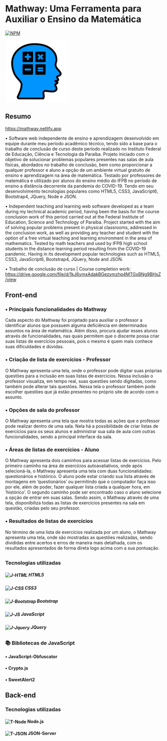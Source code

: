 # Mathway: Uma Ferramenta para Auxiliar o Ensino da Matemática
[![NPM](https://img.shields.io/npm/l/react)](https://github.com/taw-ham/mathway2/blob/main/license)

![NPM](https://github.com/taw-ham/mathway2/blob/main/_site/fotis/logo.png)

## Resumo

https://mathway.netlify.app

• Software web independente de ensino e aprendizagem desenvolvido em equipe durante meu período acadêmico técnico, tendo sido a base para o trabalho de conclusão de curso deste período realizado no Instituto Federal de Educação, Ciência e Tecnologia da Paraíba. Projeto iniciado com o objetivo de solucionar problemas populares presentes nas salas de aula físicas, abordados no trabalho de conclusão, bem como proporcionar a qualquer professor e aluno a opção de um ambiente virtual gratuito de ensino e aprendizagem na área de matemática. Testado por professores de matemática e utilizado por alunos do ensino médio do IFPB no período de ensino a distância decorrente da pandemia do COVID-19. Tendo em seu desenvolvimento tecnologias populares como HTML5, CSS3, JavaScript6, Bootstrap4, JQuery, Node e JSON.

• Independent teaching and learning web software developed as a team during my technical academic period, having been the basis for the course conclusion work of this period carried out at the Federal Institute of Education, Science and Technology of Paraíba. Project started with the aim of solving popular problems present in physical classrooms, addressed in the conclusion work, as well as providing any teacher and student with the option of a free virtual teaching and learning environment in the area of mathematics. Tested by math teachers and used by IFPB high school students in the distance learning period resulting from the COVID-19 pandemic. Having in its development popular technologies such as HTML5, CSS3, JavaScript6, Bootstrap4, JQuery, Node and JSON.

• Trabalho de conclusão de curso | Course completion work: https://drive.google.com/file/d/1kJ6ymxAdakBGezymzhp4MTGxBNg9BHsZ/view

## Front-end

### • Principais funcionalidades do Mathway

Cada aspecto do Mathway foi projetado para auxiliar o professor a identificar alunos que possuem alguma deficiência em determinados assuntos na área de matemática. Além disso, procura ajudar esses alunos através de funcionalidades, nas quais permitem que o discente possa criar suas listas de exercícios pessoais, pois o mesmo é quem mais conhece suas dificuldades e dúvidas.

### • Criação de lista de exercícios - Professor

O Mathway apresenta uma tela, onde o professor pode digitar suas próprias questões para a inclusão em suas listas de exercícios. Nessa inclusão o professor visualiza, em tempo real, suas questões sendo digitadas, como também pode alterar tais questões. Nessa tela o professor também pode escolher questões que já estão presentes no próprio site de acordo com o assunto.

### • Opções de sala do professor

O Mathway apresenta uma tela que mostra todas as ações que o professor pode realizar dentro de uma sala. Nela há a possibilidade de criar listas de exercícios para os seus alunos e administrar sua sala de aula com outras funcionalidades, sendo a principal interface da sala.

### • Áreas de listas de exercícios - Aluno

O Mathway apresenta dois caminhos para acessar listas de exercícios. Pelo primeiro caminho na área de exercícios autoavaliativos, onde após selecioná-la, o Mathway apresenta uma tela com duas funcionalidades: questionários e histórico. O aluno pode estar criando sua lista através de montagens em ‘questionários’ ou permitindo que o computador faça isso por ele, além de poder, fazer qualquer lista criada a qualquer hora, em ‘histórico’. O segundo caminho pode ser encontrado caso o aluno selecione a opção de entrar em suas salas. Sendo assim, o Mathway através de uma tela, disponibiliza todas as listas de exercícios presentes na sala em questão, criadas pelo seu professor.

### • Resultados de listas de exercícios

No término de uma lista de exercícios realizada por um aluno, o Mathway apresenta uma tela, onde são mostradas as questões realizadas, sendo divididas entre acertos e erros de maneira mais detalhada, com os resultados apresentados de forma direta logo acima com a sua pontuação.

##

### Tecnologias utilizadas

##### <img align="center" alt="J-HTML" height="30" width="40" src="https://cdn.jsdelivr.net/gh/devicons/devicon/icons/html5/html5-original.svg"> HTML5
##### <img align="center" alt="J-CSS" height="30" width="40" src="https://cdn.jsdelivr.net/gh/devicons/devicon/icons/css3/css3-original.svg"> CSS3
##### <img align="center" alt="J-Bootstrap" height="30" width="40" src="https://cdn.jsdelivr.net/gh/devicons/devicon/icons/bootstrap/bootstrap-original.svg"> Bootstrap
##### <img align="center" alt="J-JS" height="30" width="40" src="https://cdn.jsdelivr.net/gh/devicons/devicon/icons/javascript/javascript-original.svg"> JavaScript
##### <img align="center" alt="J-Jquery" height="30" width="40" src="https://cdn.jsdelivr.net/gh/devicons/devicon/icons/jquery/jquery-original.svg"> JQuery

##

### 📚 Bibliotecas de JavaScript

#### • JavaScript-Obfuscator
#### • Crypto.js
#### • SweetAlert2

## Back-end

### Tecnologias utilizadas

#### <img align="center" alt="T-Node" height="30" width="40" src="https://cdn.jsdelivr.net/gh/devicons/devicon/icons/nodejs/nodejs-original.svg"> Node.js
#### <img align="center" alt="T-JSON" height="30" width="40" src="https://cdn.jsdelivr.net/gh/devicons/devicon/icons/github/github-original.svg"> JSON-Server
